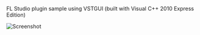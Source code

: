 FL Studio plugin sample using VSTGUI (built with Visual C++ 2010 Express Edition)

![Screenshot](https://raw.github.com/fukuroder/fl_vstgui_sample/master/screenshot.png)
